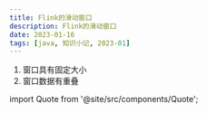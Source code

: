 ```yaml
---
title: Flink的滑动窗口
description: Flink的滑动窗口
date: 2023-01-16
tags: [java, 知识小记, 2023-01]
---
```




1. 窗口具有固定大小
2. 窗口数据有重叠



import Quote from '@site/src/components/Quote';

> <Quote></Quote>
